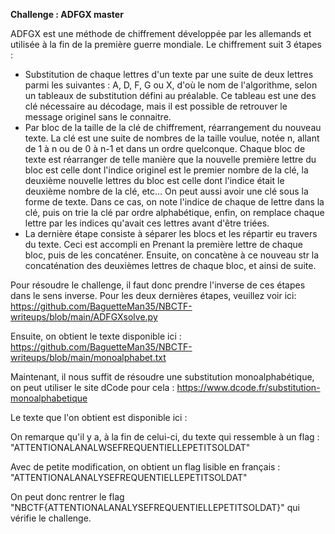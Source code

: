 **Challenge : ADFGX master**

ADFGX est une méthode de chiffrement développée par les allemands et utilisée à la fin de la première guerre mondiale.
Le chiffrement suit 3 étapes :

* Substitution de chaque lettres d'un texte par une suite de deux lettres parmi les suivantes : A, D, F, G ou X, d'où le nom de l'algorithme, selon un tableaux de substitution défini au préalable. Ce tableau est une des clé nécessaire au décodage, mais il est possible de retrouver le message originel sans le connaitre.
* Par bloc de la taille de la clé de chiffrement, réarrangement du nouveau texte. La clé est une suite de nombres de la taille voulue, notée n, allant de 1 à n ou de 0 à n-1 et dans un ordre quelconque. Chaque bloc de texte est réarranger de telle manière que la nouvelle première lettre du bloc est celle dont l'indice originel est le premier nombre de la clé, la deuxième nouvelle lettres du bloc est celle dont l'indice était le deuxième nombre de la clé, etc... On peut aussi avoir une clé sous la forme de texte. Dans ce cas, on note l'indice de chaque de lettre dans la clé, puis on trie la clé par ordre alphabétique, enfin, on remplace chaque lettre par les indices qu'avait ces lettres avant d'être triées.
* La dernière étape consiste à séparer les blocs et les répartir eu travers du texte. Ceci est accompli en Prenant la première lettre de chaque bloc, puis de les concaténer. Ensuite, on concatène à ce nouveau str la concaténation des deuxièmes lettres de chaque bloc, et ainsi de suite.

Pour résoudre le challenge, il faut donc prendre l'inverse de ces étapes dans le sens inverse. Pour les deux dernières étapes, veuillez voir ici:
https://github.com/BaguetteMan35/NBCTF-writeups/blob/main/ADFGXsolve.py

Ensuite, on obtient le texte disponible ici : https://github.com/BaguetteMan35/NBCTF-writeups/blob/main/monoalphabet.txt

Maintenant, il nous suffit de résoudre une substitution monoalphabétique, on peut utiliser le site dCode pour cela : https://www.dcode.fr/substitution-monoalphabetique

Le texte que l'on obtient est disponible ici : 

On remarque qu'il y a, à la fin de celui-ci, du texte qui ressemble à un flag : "ATTENTIONALANALWSEFREQUENTIELLEPETITSOLDAT"

Avec de petite modification, on obtient un flag lisible en français : "ATTENTIONALANALYSEFREQUENTIELLEPETITSOLDAT"

On peut donc rentrer le flag "NBCTF{ATTENTIONALANALYSEFREQUENTIELLEPETITSOLDAT}" qui vérifie le challenge.
